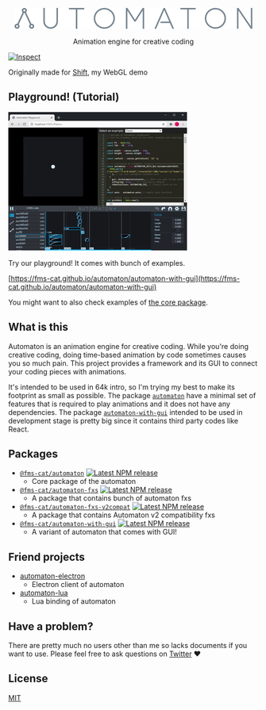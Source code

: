 <p align="center">
  <img alt="Automaton" src="./readme-images/automaton.png"><br />
</p>

<p align="center">
  Animation engine for creative coding
</p>

[![Inspect](https://github.com/FMS-Cat/automaton/workflows/Inspect/badge.svg)](https://github.com/FMS-Cat/automaton/actions)

Originally made for [Shift](https://GitHub.com/fms-cat/shift), my WebGL demo

## Playground! (Tutorial)

![Playground](./packages/automaton-with-gui/readme-images/playground.gif)

Try our playground!
It comes with bunch of examples.

[https://fms-cat.github.io/automaton/automaton-with-gui](https://fms-cat.github.io/automaton/automaton-with-gui)

You might want to also check examples of [the core package](https://github.com/FMS-Cat/automaton/tree/dev/packages/automaton).

## What is this

Automaton is an animation engine for creative coding.
While you're doing creative coding, doing time-based animation by code sometimes causes you so much pain.
This project provides a framework and its GUI to connect your coding pieces with animations.

It's intended to be used in 64k intro, so I'm trying my best to make its footprint as small as possible.
The package [`automaton`](./packages/automaton) have a minimal set of features that is required to play animations and it does not have any dependencies.
The package [`automaton-with-gui`](./packages/automaton-with-gui) intended to be used in development stage is pretty big since it contains third party codes like React.

## Packages

- [`@fms-cat/automaton`](./packages/automaton) [![Latest NPM release](https://img.shields.io/npm/v/@fms-cat/automaton.svg)](https://www.npmjs.com/package/@fms-cat/automaton)
  - Core package of the automaton
- [`@fms-cat/automaton-fxs`](./packages/automaton-fxs) [![Latest NPM release](https://img.shields.io/npm/v/@fms-cat/automaton-fxs.svg)](https://www.npmjs.com/package/@fms-cat/automaton-fxs)
  - A package that contains bunch of automaton fxs
- [`@fms-cat/automaton-fxs-v2compat`](./packages/automaton-fxs-v2compat) [![Latest NPM release](https://img.shields.io/npm/v/@fms-cat/automaton-fxs-v2compat.svg)](https://www.npmjs.com/package/@fms-cat/automaton-fxs-v2compat)
  - A package that contains Automaton v2 compatibility fxs
- [`@fms-cat/automaton-with-gui`](./packages/automaton-with-gui) [![Latest NPM release](https://img.shields.io/npm/v/@fms-cat/automaton-with-gui.svg)](https://www.npmjs.com/package/@fms-cat/automaton-with-gui)
  - A variant of automaton that comes with GUI!

## Friend projects

- [automaton-electron](https://github.com/FMS-Cat/automaton-electron)
  - Electron client of automaton
- [automaton-lua](https://github.com/FMS-Cat/automaton-lua)
  - Lua binding of automaton

## Have a problem?

There are pretty much no users other than me so lacks documents if you want to use.
Please feel free to ask questions on [Twitter](https://twitter.com/FMS_Cat) ❤

## License

[MIT](./LICENSE)
